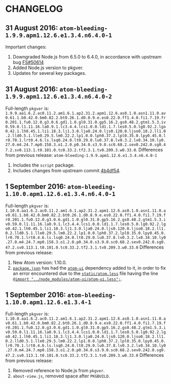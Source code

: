 # CHANGELOG

## 31 August 2016: `atom-bleeding-1.9.9.apm1.12.6.e1.3.4.n6.4.0-1`
Important changes:
1. Downgraded Node.js from 6.5.0 to 6.4.0, in accordance with upstream bug [FS#50614](https://bugs.archlinux.org/task/50614)
2. Added Node.js version to pkgver.
3. Updates for several key packages.

## 31 August 2016: `atom-bleeding-1.9.9.apm1.12.6.e1.3.4.n6.4.0-2`
Full-length `pkgver` is: `1.9.9.aa1.6.2.ac0.11.2.am1.6.1.ap2.31.2.apm1.12.6.as0.1.0.asn1.11.0.av0.61.1.b0.42.0.bm0.82.2.bt0.26.1.d0.8.9.e.es0.22.0.ff1.4.0.fi1.7.19.fr0.201.1.fu0.12.0.g3.0.6.gd1.1.0.gl0.31.0.gp5.16.2.gs0.48.2.gtm1.5.3.iv0.59.0.l1.11.16.la0.9.1.lc3.4.4.lcs1.0.0.ld1.1.7.les0.5.0.lg0.92.2.lgo0.42.1.lh0.45.1.li1.18.3.lj1.3.0.lja0.24.0.ljs0.120.0.ljso0.18.2.ll1.0.2.lld0.5.1.lle0.29.5.lm0.22.2.lp1.0.0.lph0.37.2.lpl0.35.0.lpy0.45.0.lr0.70.1.lrt0.4.6.ls.lsq0.24.0.lt0.29.0.lu0.37.8.lv0.3.2.lx0.34.10.ly0.27.0.m4.24.7.mp0.158.3.o1.2.0.p0.34.0.s3.9.0.sc0.68.2.sev0.242.0.sg0.47.2.sv0.113.1.t0.101.0.tc0.33.2.tf2.3.1.tv0.209.3.w0.33.0`.
Differences from previous release: `atom-bleeding-1.9.9.apm1.12.6.e1.3.4.n6.4.0-1`
1. Includes the `script` package.
2. Includes changes from upstream commit [4b4df54](https://github.com/tensor5/arch-atom/commit/4b4df547a5c359733e8c5cd5611f9d3ff224ad12).

## 1 September 2016: `atom-bleeding-1.10.0.apm1.12.6.e1.3.4.n6.4.0-1`
Full-length `pkgver` is:
`1.10.0.aa1.6.2.ac0.11.2.am1.6.1.ap2.31.2.apm1.12.6.as0.1.0.asn1.11.0.av0.61.1.b0.42.0.bm0.82.2.bt0.26.1.d0.8.9.e.es0.22.0.ff1.4.0.fi1.7.19.fr0.201.1.fu0.12.0.g3.0.6.gd1.1.0.gl0.31.0.gp5.16.2.gs0.48.2.gtm1.5.3.iv0.59.0.l1.11.16.la0.9.1.lc3.4.4.lcs1.0.0.ld1.1.7.les0.5.0.lg0.92.2.lgo0.42.1.lh0.45.1.li1.18.3.lj1.3.0.lja0.24.0.ljs0.120.0.ljso0.18.2.ll1.0.2.lld0.5.1.lle0.29.5.lm0.22.2.lp1.0.0.lph0.37.2.lpl0.35.0.lpy0.45.0.lr0.70.1.lrt0.4.6.ls.lsq0.24.0.lt0.29.0.lu0.37.8.lv0.3.2.lx0.34.10.ly0.27.0.m4.24.7.mp0.158.3.o1.2.0.p0.34.0.s3.9.0.sc0.68.2.sev0.242.0.sg0.47.2.sv0.113.1.t0.101.0.tc0.33.2.tf2.3.1.tv0.209.3.w0.33.0`
Differences from previous release:
1. New Atom version: 1.10.0.
2. [`package.json`](https://github.com/atom/atom/blob/v1.10.0/package.json) has had the [`atom-ui`](https://github.com/atom/atom-ui) dependency added to it, in order to fix an error encountered due to the [`static/atom.less`](https://github.com/atom/atom/blob/v1.10.0/static/atom.less) file having the line [`@import "../node_modules/atom-ui/atom-ui.less";`](https://github.com/atom/atom/blob/v1.10.0/static/atom.less#L27).

## 1 September 2016: `atom-bleeding-1.10.0.apm1.12.6.e1.3.4-1`
Full-length `pkgver` is:
`1.10.0.aa1.6.2.ac0.11.2.am1.6.1.ap2.31.2.apm1.12.6.as0.1.0.asn1.11.0.av0.61.1.b0.42.0.bm0.82.2.bt0.26.1.d0.8.9.e.es0.22.0.ff1.4.0.fi1.7.19.fr0.201.1.fu0.12.0.g3.0.6.gd1.1.0.gl0.31.0.gp5.16.2.gs0.48.2.gtm1.5.3.iv0.59.0.l1.11.16.la0.9.1.lc3.4.4.lcs1.0.0.ld1.1.7.les0.5.0.lg0.92.2.lgo0.42.1.lh0.45.1.li1.18.3.lj1.3.0.lja0.24.0.ljs0.120.0.ljso0.18.2.ll1.0.2.lld0.5.1.lle0.29.5.lm0.22.2.lp1.0.0.lph0.37.2.lpl0.35.0.lpy0.45.0.lr0.70.1.lrt0.4.6.ls.lsq0.24.0.lt0.29.0.lu0.37.8.lv0.3.2.lx0.34.10.ly0.27.0.m4.24.7.mp0.158.3.o1.2.0.p0.34.0.s3.9.0.sc0.68.2.sev0.242.0.sg0.47.2.sv0.113.1.t0.101.0.tc0.33.2.tf2.3.1.tv0.209.3.w0.33.0`
Differences from previous release:
1. Removed reference to Node.js from `pkgver`.
2. `about-view.js`, removed space after `PKGBUILD`.
